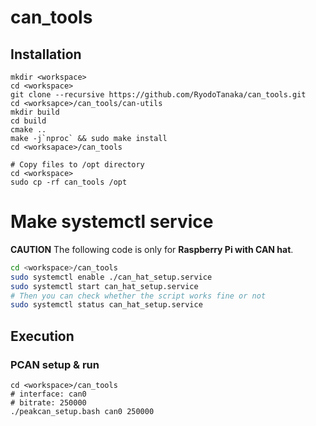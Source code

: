 # can\_tools

## Installation
```
mkdir <workspace>
cd <workspace>
git clone --recursive https://github.com/RyodoTanaka/can_tools.git
cd <worksapce>/can_tools/can-utils
mkdir build
cd build
cmake ..
make -j`nproc` && sudo make install
cd <worksapace>/can_tools

# Copy files to /opt directory
cd <workspace>
sudo cp -rf can_tools /opt
```

# Make systemctl service
**CAUTION** The following code is only for **Raspberry Pi with CAN hat**.
```bash
cd <workspace>/can_tools
sudo systemctl enable ./can_hat_setup.service
sudo systemctl start can_hat_setup.service
# Then you can check whether the script works fine or not
sudo systemctl status can_hat_setup.service
```

## Execution
### PCAN setup & run
```
cd <workspace>/can_tools
# interface: can0
# bitrate: 250000
./peakcan_setup.bash can0 250000
```

